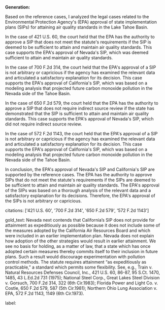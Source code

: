**Generation:**



Based on the reference cases, I analyzed the legal cases related to the Environmental Protection Agency's (EPA) approval of state implementation plans (SIPs) for attaining air quality standards in the Lake Tahoe Basin.

In the case of 421 U.S. 60, the court held that the EPA has the authority to approve a SIP that does not meet the statute's requirements if the SIP is deemed to be sufficient to attain and maintain air quality standards. This case supports the EPA's approval of Nevada's SIP, which was deemed sufficient to attain and maintain air quality standards.

In the case of 700 F.2d 314, the court held that the EPA's approval of a SIP is not arbitrary or capricious if the agency has examined the relevant data and articulated a satisfactory explanation for its decision. This case supports the EPA's approval of California's SIP, which was based on a modeling analysis that projected future carbon monoxide pollution in the Nevada side of the Tahoe Basin.

In the case of 650 F.2d 579, the court held that the EPA has the authority to approve a SIP that does not require indirect source review if the state has demonstrated that the SIP is sufficient to attain and maintain air quality standards. This case supports the EPA's approval of Nevada's SIP, which did not require indirect source review.

In the case of 572 F.2d 1143, the court held that the EPA's approval of a SIP is not arbitrary or capricious if the agency has examined the relevant data and articulated a satisfactory explanation for its decision. This case supports the EPA's approval of California's SIP, which was based on a modeling analysis that projected future carbon monoxide pollution in the Nevada side of the Tahoe Basin.

In conclusion, the EPA's approval of Nevada's SIP and California's SIP are supported by the reference cases. The EPA has the authority to approve SIPs that do not meet the statute's requirements if the SIPs are deemed to be sufficient to attain and maintain air quality standards. The EPA's approval of the SIPs was based on a thorough analysis of the relevant data and a satisfactory explanation for its decisions. Therefore, the EPA's approval of the SIPs is not arbitrary or capricious.



citations: ['421 U.S. 60', '700 F.2d 314', '650 F.2d 579', '572 F.2d 1143']

gold_text: Nevada next contends that California’s SIP does not provide for attainment as expeditiously as possible because it does not include some of the measures adopted by the California Air Resources Board and which were included in an earlier implementation plan. Nevada does not explain how adoption of the other strategies would result in earlier attainment. We see no basis for holding, as a matter of law, that a state which has once adopted certain measures thereby commits itself to their inclusion in future plans. Such a result would discourage experimentation with pollution control methods. The statute requires attainment “as expeditiously as practicable,” a standard which permits some flexibility. See, e.g., Train v. Natural Resources Defenses Council, Inc., 421 U.S. 60, 86-87, 95 S.Ct. 1470, 1485, 43 L.Ed.2d 731 (1975); National Steel Corp., Great Lakes Steel Division v. Gorsuch, 700 F.2d 314, 322 (6th Cir.1983); Florida Power and Light Co. v. Costle, 650 F.2d 579, 587 (5th Cir.1981); Northern Ohio Lung Association v. EPA, 572 F.2d 1143, 1149 (6th Cir.1973).

label: 